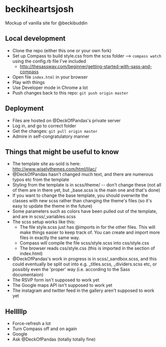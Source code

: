 # beckiheartsjosh
Mockup of vanilla site for @beckibuddin

## Local development
* Clone the repo (either this one or your own fork)
* Set up Compass to build style.css from the scss folder --> `compass watch` using the config.rb file I've included
  * http://thesassway.com/beginner/getting-started-with-sass-and-compass
* Open file `index.html` in your browser  
* Play with things
* Use Developer mode in Chrome a lot
* Push changes back to this repo: `git push origin master`

## Deployment
* Files are hosted on @DeckOfPandas's private server  
* Log in, and go to correct folder  
* Get the changes: `git pull origin master`  
* Admire in self-congratulatory manner

## Things that might be useful to know
* The template site as-sold is here: http://www.wiselythemes.com/html/lilac/
* @DeckOfPandas hasn't changed much text, and there are numerous typos etc from the template
* Styling from the template is in scss/theme/ -- don't change these (not all of them are in there yet, but _base.scss is the main one and that's done)
* If you want to change the base template, you should overwrite the classes with new scss rather than changing the theme's files (so it's easy to update the theme in the future)
* Some parameters such as colors have been pulled out of the template, and are in scss/_variables.scss
* The scss setup works like this:
  * The file style.scss just has @imports in for the other files. This will make things easier to keep track of. You can create and import more files in exactly the same way.
  * Compass will compile the file scss/style.scss into css/style.css
  * The browser reads css/style.css (this is imported in the <head> section of index.html)
* @DeckOfPandas's work in progress is in scss/_sandbox.scss, and this could eventually be split out into e.g. _titles.scss, _dividers.scss etc, or possibly even the 'proper' way (i.e. according to the Sass documentaion)
* The RSVP form isn't supposed to work yet
* The Google maps API isn't supposed to work yet
* The instagram and twitter feed in the gallery aren't supposed to work yet

## Helllllp
* Force-refresh a lot 
* Turn Compass off and on again 
* Google
* Ask @DeckOfPandas (totally totally fine)
